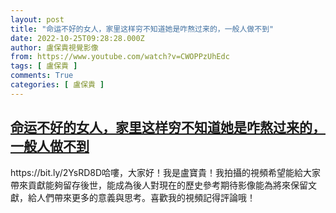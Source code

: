 ```yaml
---
layout: post
title: "命运不好的女人，家里这样穷不知道她是咋熬过来的，一般人做不到"
date: 2022-10-25T09:28:28.000Z
author: 盧保貴視覺影像
from: https://www.youtube.com/watch?v=CWOPPzUhEdc
tags: [ 盧保貴 ]
comments: True
categories: [ 盧保貴 ]
---
```

<!--1666690108000-->
[命运不好的女人，家里这样穷不知道她是咋熬过来的，一般人做不到](https://www.youtube.com/watch?v=CWOPPzUhEdc)
------

<div>
https://bit.ly/2YsRD8D哈嘍，大家好！我是盧寶貴！我拍攝的視頻希望能給大家帶來貢獻能夠留存後世，能成為後人對現在的歷史參考期待影像能為將來保留文獻，給人們帶來更多的意義與思考。喜歡我的視頻記得評論哦！
</div>
